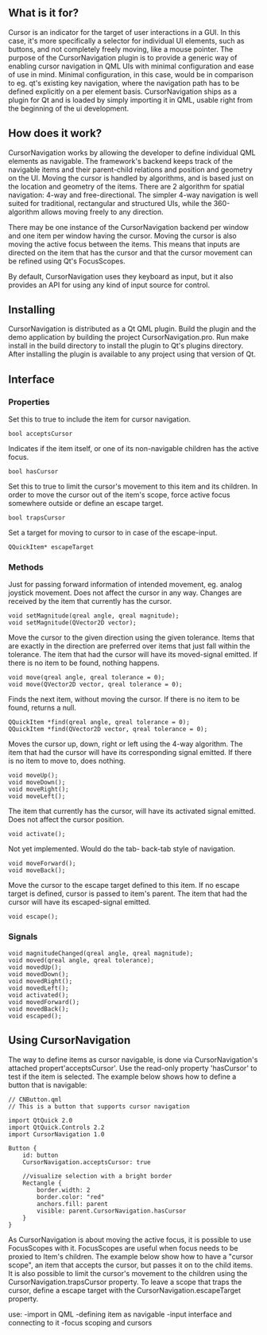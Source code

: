 
## What is it for?

Cursor is an indicator for the target of user interactions in a GUI. In this case, it's more specifically a selector for individual UI elements, such as buttons, and not completely freely moving, like a mouse pointer. The purpose of the CursorNavigation plugin is to provide a generic way of enabling cursor navigation in QML UIs with minimal configuration and ease of use in mind. Minimal configuration, in this case, would be in comparison to eg. qt's existing key navigation, where the navigation path has to be defined explicitly on a per element basis. CursorNavigation ships as a plugin for Qt and is loaded by simply importing it in QML, usable right from the beginning of the ui development.


## How does it work?

CursorNavigation works by allowing the developer to define individual QML elements as navigable. The framework's backend keeps track of the navigable items and their parent-child relations and position and geometry on the UI. Moving the cursor is handled by algorithms, and is based just on the location and geometry of the items. There are 2 algorithm for spatial navigation: 4-way and free-directional. The simpler 4-way navigation is well suited for traditional, rectangular and structured UIs, while the 360-algorithm allows moving freely to any direction.

There may be one instance of the CursorNavigation backend per window and one item per window having the cursor. Moving the cursor is also moving the active focus between the items. This means that inputs are directed on the item that has the cursor and that the cursor movement can be refined using Qt's FocusScopes.

By default, CursorNavigation uses they keyboard as input, but it also provides an API for using any kind of input source for control.


## Installing

CursorNavigation is distributed as a Qt QML plugin. Build the plugin and the demo application by building the project CursorNavigation.pro. Run make install in the build directory to install the plugin to Qt's plugins directory. After installing the plugin is available to any project using that version of Qt.


## Interface

### Properties

Set this to true to include the item for cursor navigation.
```
bool acceptsCursor
```

Indicates if the item itself, or one of its non-navigable children has the active focus.
```
bool hasCursor
```

Set this to true to limit the cursor's movement to this item and its children. In order to move the cursor out of the item's scope, force active focus somewhere outside or define an escape target.
```
bool trapsCursor
```

Set a target for moving to cursor to in case of the escape-input.
```
QQuickItem* escapeTarget
```

### Methods

Just for passing forward information of intended movement, eg. analog joystick movement. Does not affect the cursor in any way. Changes are received by the item that currently has the cursor.
```
void setMagnitude(qreal angle, qreal magnitude);
void setMagnitude(QVector2D vector);
```

Move the cursor to the given direction using the given tolerance. Items that are exactly in the direction are preferred over items that just fall within the tolerance. The item that had the cursor will have its moved-signal emitted. If there is no item to be found, nothing happens.
```
void move(qreal angle, qreal tolerance = 0);
void move(QVector2D vector, qreal tolerance = 0);
```

Finds the next item, without moving the cursor. If there is no item to be found, returns a null.
```
QQuickItem *find(qreal angle, qreal tolerance = 0);
QQuickItem *find(QVector2D vector, qreal tolerance = 0);
```

Moves the cursor up, down, right or left using the 4-way algorithm. The item that had the cursor will have its corresponding signal emitted. If there is no item to move to, does nothing.
```
void moveUp();
void moveDown();
void moveRight();
void moveLeft();
```

The item that currently has the cursor, will have its activated signal emitted. Does not affect the cursor position.
```
void activate();
```

Not yet implemented. Would do the tab- back-tab style of navigation.
```
void moveForward();
void moveBack();
```

Move the cursor to the escape target defined to this item. If no escape target is defined, cursor is passed to item's parent. The item that had the cursor will have its escaped-signal emitted.
```
void escape();
```

### Signals

```
void magnitudeChanged(qreal angle, qreal magnitude);
void moved(qreal angle, qreal tolerance);
void movedUp();
void movedDown();
void movedRight();
void movedLeft();
void activated();
void movedForward();
void movedBack();
void escaped();
```

## Using CursorNavigation

The way to define items as cursor navigable, is done via CursorNavigation's attached propert'acceptsCursor'. Use the read-only property 'hasCursor' to test if the item is selected. The example below shows how to define a button that is navigable:

```
// CNButton.qml
// This is a button that supports cursor navigation

import QtQuick 2.0
import QtQuick.Controls 2.2
import CursorNavigation 1.0

Button {
    id: button
    CursorNavigation.acceptsCursor: true

    //visualize selection with a bright border
    Rectangle {
        border.width: 2
        border.color: "red"
        anchors.fill: parent
        visible: parent.CursorNavigation.hasCursor
    }
}
```

As CursorNavigation is about moving the active focus, it is possible to use FocusScopes with it. FocusScopes are useful when focus needs to be proxied to Item's children. The example below show how to have a "cursor scope", an item that accepts the cursor, but passes it on to the child items. It is also possible to limit the cursor's movement to the children using the CursorNavigation.trapsCursor property. To leave a scope that traps the cursor, define a escape target with the CursorNavigation.escapeTarget property.

use:
-import in QML
-defining item as navigable
-input interface and connecting to it
-focus scoping and cursors



